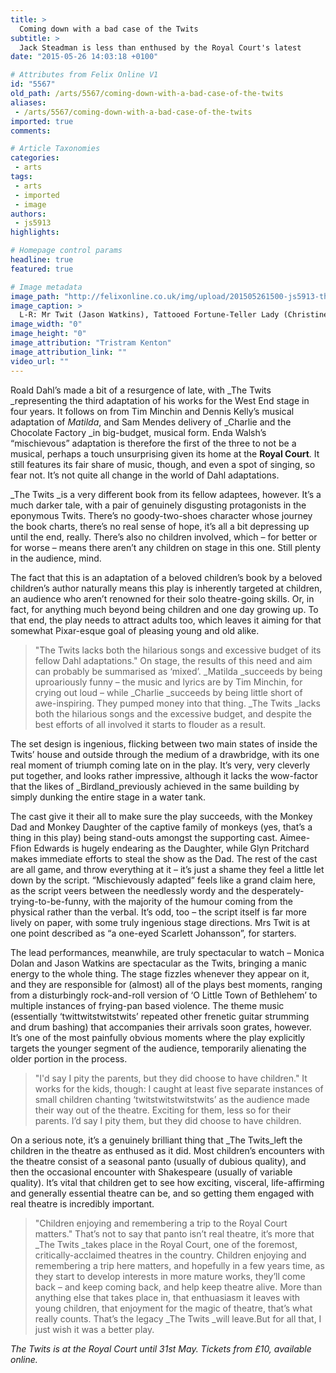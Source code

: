 ```yaml
---
title: >
  Coming down with a bad case of the Twits
subtitle: >
  Jack Steadman is less than enthused by the Royal Court's latest
date: "2015-05-26 14:03:18 +0100"

# Attributes from Felix Online V1
id: "5567"
old_path: /arts/5567/coming-down-with-a-bad-case-of-the-twits
aliases:
 - /arts/5567/coming-down-with-a-bad-case-of-the-twits
imported: true
comments:

# Article Taxonomies
categories:
 - arts
tags:
 - arts
 - imported
 - image
authors:
 - js5913
highlights:

# Homepage control params
headline: true
featured: true

# Image metadata
image_path: "http://felixonline.co.uk/img/upload/201505261500-js5913-the-twits.jpg"
image_caption: >
  L-R: Mr Twit (Jason Watkins), Tattooed Fortune-Teller Lady (Christine Entwhistle), Mrs Twit (Monica Dolan) in The Twits.
image_width: "0"
image_height: "0"
image_attribution: "Tristram Kenton"
image_attribution_link: ""
video_url: ""
---
```


Roald Dahl’s made a bit of a resurgence of late, with _The Twits _representing the third adaptation of his works for the West End stage in four years. It follows on from Tim Minchin and Dennis Kelly’s musical adaptation of _Matilda_, and Sam Mendes delivery of _Charlie and the Chocolate Factory _in big-budget, musical form. Enda Walsh’s “mischievous” adaptation is therefore the first of the three to not be a musical, perhaps a touch unsurprising given its home at the __Royal Court__. It still features its fair share of music, though, and even a spot of singing, so fear not. It’s not quite all change in the world of Dahl adaptations.

_The Twits _is a very different book from its fellow adaptees, however. It’s a much darker tale, with a pair of genuinely disgusting protagonists in the eponymous Twits. There’s no goody-two-shoes character whose journey the book charts, there’s no real sense of hope, it’s all a bit depressing up until the end, really. There’s also no children involved, which – for better or for worse – means there aren’t any children on stage in this one. Still plenty in the audience, mind.

The fact that this is an adaptation of a beloved children’s book by a beloved children’s author naturally means this play is inherently targeted at children, an audience who aren’t renowned for their solo theatre-going skills. Or, in fact, for anything much beyond being children and one day growing up. To that end, the play needs to attract adults too, which leaves it aiming for that somewhat Pixar-esque goal of pleasing young and old alike.
> "The Twits lacks both the hilarious songs and excessive budget of its fellow Dahl adaptations."
On stage, the results of this need and aim can probably be summarised as ‘mixed’. _Matilda _succeeds by being uproariously funny – the music and lyrics are by Tim Minchin, for crying out loud – while _Charlie _succeeds by being little short of awe-inspiring. They pumped money into that thing. _The Twits _lacks both the hilarious songs and the excessive budget, and despite the best efforts of all involved it starts to flouder as a result.

The set design is ingenious, flicking between two main states of inside the Twits’ house and outside through the medium of a drawbridge, with its one real moment of triumph coming late on in the play. It’s very, very cleverly put together, and looks rather impressive, although it lacks the wow-factor that the likes of _Birdland_previously achieved in the same building by simply dunking the entire stage in a water tank.

The cast give it their all to make sure the play succeeds, with the Monkey Dad and Monkey Daughter of the captive family of monkeys (yes, that’s a thing in this play) being stand-outs amongst the supporting cast. Aimee-Ffion Edwards is hugely endearing as the Daughter, while Glyn Pritchard makes immediate efforts to steal the show as the Dad. The rest of the cast are all game, and throw everything at it – it’s just a shame they feel a little let down by the script. “Mischievously adapted” feels like a grand claim here, as the script veers between the needlessly wordy and the desperately-trying-to-be-funny, with the majority of the humour coming from the physical rather than the verbal. It’s odd, too – the script itself is far more lively on paper, with some truly ingenious stage directions. Mrs Twit is at one point described as “a one-eyed Scarlett Johansson”, for starters.

The lead performances, meanwhile, are truly spectacular to watch – Monica Dolan and Jason Watkins are spectacular as the Twits, bringing a manic energy to the whole thing. The stage fizzles whenever they appear on it, and they are responsible for (almost) all of the plays best moments, ranging from a disturbingly rock-and-roll version of ‘O Little Town of Bethlehem’ to multiple instances of frying-pan based violence. The theme music (essentially ‘twittwitstwitstwits’ repeated other frenetic guitar strumming and drum bashing) that accompanies their arrivals soon grates, however. It’s one of the most painfully obvious moments where the play explicitly targets the younger segment of the audience, temporarily alienating the older portion in the process.
> "I'd say I pity the parents, but they did choose to have children."
It works for the kids, though: I caught at least five separate instances of small children chanting ‘twitstwitstwitstwits’ as the audience made their way out of the theatre. Exciting for them, less so for their parents. I’d say I pity them, but they did choose to have children.

On a serious note, it’s a genuinely brilliant thing that _The Twits_left the children in the theatre as enthused as it did. Most children’s encounters with the theatre consist of a seasonal panto (usually of dubious quality), and then the occasional encounter with Shakespeare (usually of variable quality). It’s vital that children get to see how exciting, visceral, life-affirming and generally essential theatre can be, and so getting them engaged with real theatre is incredibly important.
> "Children enjoying and remembering a trip to the Royal Court matters."
That’s not to say that panto isn’t real theatre, it’s more that _The Twits _takes place in the Royal Court, one of the foremost, critically-acclaimed theatres in the country. Children enjoying and remembering a trip here matters, and hopefully in a few years time, as they start to develop interests in more mature works, they’ll come back – and keep coming back, and help keep theatre alive. More than anything else that takes place in, that enthuasiasm it leaves with young children, that enjoyment for the magic of theatre, that’s what really counts. That’s the legacy _The Twits _will leave.But for all that, I just wish it was a better play.

_The Twits is at the Royal Court until 31st May. Tickets from £10, available online._
